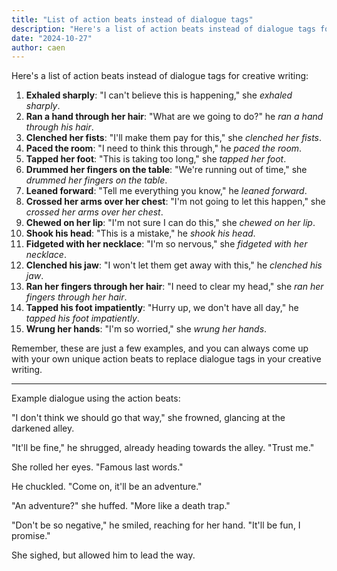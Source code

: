 ```yaml
---
title: "List of action beats instead of dialogue tags"
description: "Here's a list of action beats instead of dialogue tags for creative writing."
date: "2024-10-27"
author: caen
---
```


Here's a list of action beats instead of dialogue tags for creative writing:

1. **Exhaled sharply**: "I can't believe this is happening," she *exhaled sharply*.
2. **Ran a hand through her hair**: "What are we going to do?" he *ran a hand through his hair*.
3. **Clenched her fists**: "I'll make them pay for this," she *clenched her fists*.
4. **Paced the room**: "I need to think this through," he *paced the room*.
5. **Tapped her foot**: "This is taking too long," she *tapped her foot*.
6. **Drummed her fingers on the table**: "We're running out of time," she *drummed her fingers on the table*.
7. **Leaned forward**: "Tell me everything you know," he *leaned forward*.
8. **Crossed her arms over her chest**: "I'm not going to let this happen," she *crossed her arms over her chest*.
9. **Chewed on her lip**: "I'm not sure I can do this," she *chewed on her lip*.
10. **Shook his head**: "This is a mistake," he *shook his head*.
11. **Fidgeted with her necklace**: "I'm so nervous," she *fidgeted with her necklace*.
12. **Clenched his jaw**: "I won't let them get away with this," he *clenched his jaw*.
13. **Ran her fingers through her hair**: "I need to clear my head," she *ran her fingers through her hair*.
14. **Tapped his foot impatiently**: "Hurry up, we don't have all day," he *tapped his foot impatiently*.
15. **Wrung her hands**: "I'm so worried," she *wrung her hands*.

Remember, these are just a few examples, and you can always come up with your own unique action beats to replace dialogue tags in your creative writing.

---

Example dialogue using the action beats:

"I don't think we should go that way," she frowned, glancing at the darkened alley.

"It'll be fine," he shrugged, already heading towards the alley. "Trust me."

She rolled her eyes. "Famous last words."

He chuckled. "Come on, it'll be an adventure."

"An adventure?" she huffed. "More like a death trap."

"Don't be so negative," he smiled, reaching for her hand. "It'll be fun, I promise."

She sighed, but allowed him to lead the way.
